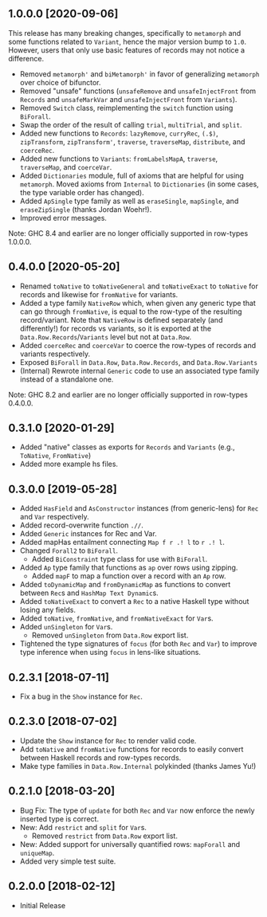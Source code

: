 ## 1.0.0.0 [2020-09-06]
This release has many breaking changes, specifically to `metamorph` and some functions related to `Variant`, hence the major version bump to `1.0`.  However, users that only use basic features of records may not notice a difference.

- Removed `metamorph'` and `biMetamorph'` in favor of generalizing `metamorph` over choice of bifunctor.
- Removed "unsafe" functions (`unsafeRemove` and `unsafeInjectFront` from `Records` and `unsafeMarkVar` and `unsafeInjectFront` from `Variants`).
- Removed `Switch` class, reimplementing the `switch` function using `BiForall`.
- Swap the order of the result of calling `trial`, `multiTrial`, and `split`.
- Added new functions to `Records`: `lazyRemove`, `curryRec`, `(.$)`, `zipTransform`, `zipTransform'`, `traverse`, `traverseMap`, `distribute`, and `coerceRec`.
- Added new functions to `Variants`: `fromLabelsMapA`, `traverse`, `traverseMap`, and `coerceVar`.
- Added `Dictionaries` module, full of axioms that are helpful for using `metamorph`.  Moved axioms from `Internal` to `Dictionaries` (in some cases, the type variable order has changed).
- Added `ApSingle` type family as well as `eraseSingle`, `mapSingle`, and `eraseZipSingle` (thanks Jordan Woehr!).
- Improved error messages.

Note: GHC 8.4 and earlier are no longer officially supported in row-types 1.0.0.0.


## 0.4.0.0 [2020-05-20]
- Renamed `toNative` to `toNativeGeneral` and `toNativeExact` to `toNative` for records and likewise for `fromNative` for variants.
- Added a type family `NativeRow` which, when given any generic type that can go through `fromNative`, is equal to the row-type of the resulting record/variant.  Note that `NativeRow` is defined separately (and differently!) for records vs variants, so it is exported at the `Data.Row.Records`/`Variants` level but not at `Data.Row`.
- Added `coerceRec` and `coerceVar` to coerce the row-types of records and variants respectively.
- Exposed `BiForall` in `Data.Row`, `Data.Row.Records`, and `Data.Row.Variants`
- (Internal) Rewrote internal `Generic` code to use an associated type family instead of a standalone one.

Note: GHC 8.2 and earlier are no longer officially supported in row-types 0.4.0.0.

## 0.3.1.0 [2020-01-29]
- Added "native" classes as exports for `Records` and `Variants` (e.g., `ToNative`, `FromNative`)
- Added more example hs files.

## 0.3.0.0 [2019-05-28]
- Added `HasField` and `AsConstructor` instances (from generic-lens) for `Rec` and `Var` respectively.
- Added record-overwrite function `.//`.
- Added `Generic` instances for Rec and Var.
- Added mapHas entailment connecting `Map f r .! l` to `r .! l`.
- Changed `Forall2` to `BiForall`.
  - Added `BiConstraint` type class for use  with `BiForall`.
- Added `Ap` type family that functions as `ap` over rows using zipping.
  - Added `mapF` to map a function over a record with an `Ap` row.
- Added `toDynamicMap` and `fromDynamicMap` as functions to convert between `Rec`s and  `HashMap Text Dynamic`s.
- Added `toNativeExact` to convert a `Rec` to a native Haskell type without losing any fields.
- Added `toNative`, `fromNative`, and `fromNativeExact` for `Var`s.
- Added `unSingleton` for `Var`s.
  - Removed `unSingleton` from `Data.Row` export list.
- Tightened the type signatures of `focus` (for both `Rec` and `Var`) to improve type inference when using `focus` in lens-like situations.

## 0.2.3.1 [2018-07-11]
- Fix a bug in the `Show` instance for `Rec`.

## 0.2.3.0 [2018-07-02]
- Update the `Show` instance for `Rec` to render valid code.
- Add `toNative` and `fromNative` functions for records to easily convert between Haskell records and row-types records.
- Make type families in `Data.Row.Internal` polykinded (thanks James Yu!)

## 0.2.1.0 [2018-03-20]
- Bug Fix: The type of `update` for both `Rec` and `Var` now enforce the newly inserted type is correct.
- New: Add `restrict` and `split` for `Var`s.  
  - Removed `restrict` from `Data.Row` export list.
- New: Added support for universally quantified rows: `mapForall` and `uniqueMap`.
- Added very simple test suite.

## 0.2.0.0 [2018-02-12]
- Initial Release
